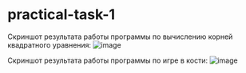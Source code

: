 # practical-task-1
Скриншот результата работы программы по вычислению корней квадратного уравнения:
![image](https://user-images.githubusercontent.com/66581773/124608038-0fa6db80-de77-11eb-898c-3cc3ef85e2ab.png)

Скриншот результата работы программы по игре в кости:
![image](https://user-images.githubusercontent.com/66581773/124653565-1f89e400-dea6-11eb-986a-38e3571e16ee.png)

